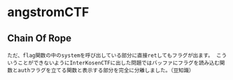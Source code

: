 # angstromCTF
## Chain Of Rope
```
ただ、flag関数の中のsystemを呼び出している部分に直接retしてもフラグが出ます。 こういうことができないようにInterKosenCTFに出した問題ではバッファにフラグを読み込む関数とauthフラグを立てる関数と表示する部分を完全に分離しました。（豆知識）
```
